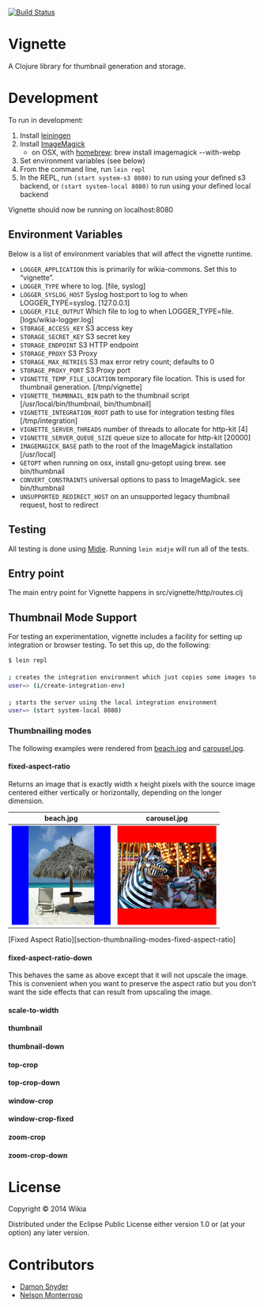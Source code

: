 [![Build Status](https://travis-ci.org/Wikia/vignette.svg?branch=master)](https://travis-ci.org/Wikia/vignette)

# Vignette

A Clojure library for thumbnail generation and storage.

# Development
To run in development:

1. Install [leiningen](http://leiningen.org/)
2. Install [ImageMagick](http://imagemagick.org/)
	* on OSX, with [homebrew](http://brew.sh/): brew install imagemagick --with-webp
3. Set environment variables (see below)
4. From the command line, run ```lein repl```
5. In the REPL, run ```(start system-s3 8080)``` to run using your defined s3 backend,
or ```(start system-local 8080)``` to run using your defined local backend

Vignette should now be running on localhost:8080

## Environment Variables

Below is a list of environment variables that will affect the vignette runtime.

 * `LOGGER_APPLICATION`           this is primarily for wikia-commons. Set this to “vignette”.
 * `LOGGER_TYPE`                  where to log. [file, syslog]
 * `LOGGER_SYSLOG_HOST`           Syslog host:port to log to when LOGGER_TYPE=syslog. [127.0.0.1]
 * `LOGGER_FILE_OUTPUT`           Which file to log to when LOGGER_TYPE=file. [logs/wikia-logger.log]
 * `STORAGE_ACCESS_KEY`           S3 access key
 * `STORAGE_SECRET_KEY`           S3 secret key
 * `STORAGE_ENDPOINT`             S3 HTTP endpoint
 * `STORAGE_PROXY`                S3 Proxy
 * `STORAGE_MAX_RETRIES`          S3 max error retry count; defaults to 0
 * `STORAGE_PROXY_PORT`           S3 Proxy port
 * `VIGNETTE_TEMP_FILE_LOCATION`  temporary file location. This is used for thumbnail generation. [/tmp/vignette]
 * `VIGNETTE_THUMBNAIL_BIN`       path to the thumbnail script [/usr/local/bin/thumbnail, bin/thumbnail]
 * `VIGNETTE_INTEGRATION_ROOT`    path to use for integration testing files [/tmp/integration]
 * `VIGNETTE_SERVER_THREADS`      number of threads to allocate for http-kit [4]
 * `VIGNETTE_SERVER_QUEUE_SIZE`   queue size to allocate for http-kit [20000]
 * `IMAGEMAGICK_BASE`             path to the root of the ImageMagick installation [/usr/local]
 * `GETOPT`                       when running on osx, install gnu-getopt using brew. see bin/thumbnail
 * `CONVERT_CONSTRAINTS`          universal options to pass to ImageMagick. see bin/thumbnail
 * `UNSUPPORTED_REDIRECT_HOST`    on an unsupported legacy thumbnail request, host to redirect

## Testing

All testing is done using [Midje](https://github.com/marick/Midje). Running `lein midje` will run all of the tests.

## Entry point

The main entry point for Vignette happens in src/vignette/http/routes.clj

## Thumbnail Mode Support

For testing an experimentation, vignette includes a facility for setting up integration or browser testing. To set this up,
do the following:

```sh
$ lein repl

; creates the integration environment which just copies some images to /tmp
user=> (i/create-integration-env)

; starts the server using the local integration environment
user=> (start system-local 8080)
```

### Thumbnailing modes

The following examples were rendered from [beach.jpg](/image-samples/beach.jpg)
and [carousel.jpg](/image-samples/carousel.jpg).

#### fixed-aspect-ratio

Returns an image that is exactly width x height pixels with the source image
centered either vertically or horizontally, depending on the longer dimension.

| beach.jpg                                                         | carousel.jpg |
| :--------:                                                        | :-----------: |
| ![beach fixed-aspect-ratio](/assets/fixed-aspect-ratio/beach.jpg) | ![carousel fixed-aspect-ratio](/assets/fixed-aspect-ratio/carousel.jpg) |
[Fixed Aspect Ratio][section-thumbnailing-modes-fixed-aspect-ratio]

#### fixed-aspect-ratio-down

This behaves the same as above except that it will not upscale the image. This
is convenient when you want to preserve the aspect ratio but you don’t want the
side effects that can result from upscaling the image.

#### scale-to-width
#### thumbnail
#### thumbnail-down
#### top-crop
#### top-crop-down
#### window-crop
#### window-crop-fixed
#### zoom-crop
#### zoom-crop-down

# License

Copyright © 2014 Wikia

Distributed under the Eclipse Public License either version 1.0 or (at your option) any later version.

# Contributors

 * [Damon Snyder](https://github.com/drsnyder)
 * [Nelson Monterroso](https://github.com/nmonterroso)
